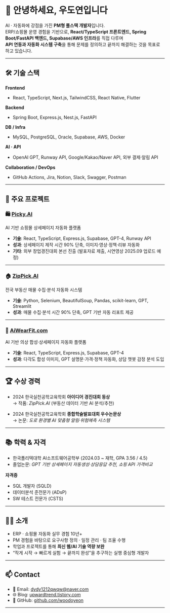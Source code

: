# 👋 안녕하세요, 우도연입니다  

AI · 자동화에 강점을 가진 **PM형 풀스택 개발자**입니다.  
ERP/쇼핑몰 운영 경험을 기반으로, **React/TypeScript 프론트엔드, Spring Boot/FastAPI 백엔드, Supabase/AWS 인프라**를 직접 다루며  
**API 연동과 자동화 시스템 구축**을 통해 문제를 정의하고 끝까지 해결하는 것을 목표로 하고 있습니다.  

---

## 🛠 기술 스택  

**Frontend**  
- React, TypeScript, Next.js, TailwindCSS, React Native, Flutter  

**Backend**  
- Spring Boot, Express.js, Nest.js, FastAPI  

**DB / Infra**  
- MySQL, PostgreSQL, Oracle, Supabase, AWS, Docker  

**AI · API**  
- OpenAI GPT, Runway API, Google/Kakao/Naver API, 외부 결제·알림 API  

**Collaboration / DevOps**  
- GitHub Actions, Jira, Notion, Slack, Swagger, Postman  

---

## 📑 주요 프로젝트  

### 🛍 [Picky.AI](https://github.com/woodoyeon/Picky.AI)  
AI 기반 쇼핑몰 상세페이지 자동화 플랫폼  
- **기술**: React, TypeScript, Express.js, Supabase, GPT-4, Runway API  
- **성과**: 상세페이지 제작 시간 90% 단축, 이미지·영상·정책·리뷰 자동화  
- **기타**: 외부 창업경진대회 본선 진출 (발표자료 제출, 시연영상 2025.09 업로드 예정)

---

### 🏠 [ZipPick.AI](https://github.com/woodoyeon/ZipPick_ver2)  
전국 부동산 매물 수집·분석 자동화 시스템  
- **기술**: Python, Selenium, BeautifulSoup, Pandas, scikit-learn, GPT, Streamlit  
- **성과**: 매물 수집·분석 시간 90% 단축, GPT 기반 자동 리포트 제공  

---

### 👕 [AiWearFit.com](https://github.com/woodoyeon/AiwearFit.com)  
AI 기반 의상 합성·상세페이지 자동화 플랫폼  
- **기술**: React, TypeScript, Express.js, Supabase, GPT-4  
- **성과**: 다각도 합성 이미지, GPT 설명문·가격·정책 자동화, 상담 챗봇 감정 분석 도입  

---

## 🏆 수상 경력  

- 2024 한국실천공학교육학회 **아이디어 경진대회 동상**  
  → 작품: *ZipPick.AI* (부동산 데이터 기반 AI 분석/추천)  

- 2024 한국실천공학교육학회 **종합학술발표대회 우수논문상**  
  → 논문: *도로 환경별 AI 맞춤형 알림·위험예측 시스템*  

---

## 📚 학력 & 자격  

- 한국폴리텍대학 AI소프트웨어공학부 (2024.03 ~ 재학, GPA 3.56 / 4.5)  
- 졸업논문: *GPT 기반 상세페이지 자동생성·상담응답 추천, 쇼핑 API 가격비교*  

**자격증**  
- SQL 개발자 (SQLD)  
- 데이터분석 준전문가 (ADsP)  
- SW 테스트 전문가 (CSTS)  

---

## 🙋‍♂️ 소개  

- ERP · 쇼핑몰 자동화 실무 경험 10년+  
- PM 경험을 바탕으로 요구사항 정의 · 일정 관리 · 팀 조율 수행  
- 학업과 프로젝트를 통해 **최신 웹/AI 기술 역량 보완**  
- “작게 시작 → 빠르게 실험 → 끝까지 완성”을 추구하는 실행 중심형 개발자  

---

## 📫 Contact  

- 📧 Email: dydy1212qwqw@naver.com  
- 🌐 Blog: [upwardtrend.tistory.com](https://upwardtrend.tistory.com/)  
- 💼 GitHub: [github.com/woodoyeon](https://github.com/woodoyeon)  

---
